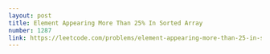 ```yaml
---
layout: post
title: Element Appearing More Than 25% In Sorted Array
number: 1287
link: https://leetcode.com/problems/element-appearing-more-than-25-in-sorted-array
---
```

